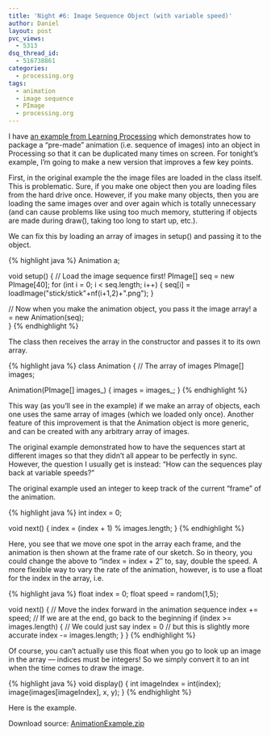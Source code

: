 ```yaml
---
title: 'Night #6: Image Sequence Object (with variable speed)'
author: Daniel
layout: post
pvc_views:
  - 5313
dsq_thread_id:
  - 516738861
categories:
  - processing.org
tags:
  - animation
  - image sequence
  - PImage
  - processing.org
---
```


<script src="https://shiffman.net/js/processing-1.4.1.min.js" type="text/javascript"></script>

<p>I have <a href="http://www.learningprocessing.com/exercises/chapter-15/exercise-15-5/">an example from Learning Processing</a> which demonstrates how to package a &#8220;pre-made&#8221; animation (i.e. sequence of images) into an object in Processing so that it can be duplicated many times on screen.   For tonight&#8217;s example, I&#8217;m going to make a new version that improves a few key points.</p>
<p>First, in the original example the the image files are loaded in the class itself.  This is problematic.  Sure, if you make one object then you are loading files from the hard drive once.  However, if you make many objects, then you are loading the same images over and over again which is totally unnecessary (and can cause problems like using too much memory, stuttering if objects are made during draw(), taking too long to start up, etc.).</p>
<p>We can fix this by loading an array of images in setup() and passing it to the object.</p>
{% highlight java %}
Animation a;

void setup() {
  // Load the image sequence first!
  PImage[] seq = new PImage[40];
  for (int i = 0; i < seq.length; i++) {
    seq[i] = loadImage("stick/stick"+nf(i+1,2)+".png"); 
  }

  // Now when you make the animation object, you pass it the image array!
  a = new Animation(seq);  
}
{% endhighlight %}
<p>The class then receives the array in the constructor and passes it to its own array.</p>
{% highlight java %}
class Animation {
  // The array of images
  PImage[] images;
  
  Animation(PImage[] images_) {
    images = images_;
  }
{% endhighlight %}
<p>This way (as you&#8217;ll see in the example) if we make an array of objects, each one uses the same array of images (which we loaded only once). Another feature of this improvement is that the Animation object is more generic, and can be created with any arbitrary array of images.</p>
<p>The original example demonstrated how to have the sequences start at different images so that they didn&#8217;t all appear to be perfectly in sync.  However, the question I usually get is instead: &#8220;How can the sequences play back at variable speeds?&#8221;   </p>
<p>The original example used an integer to keep track of the current &#8220;frame&#8221; of the animation.</p>
{% highlight java %}
int index = 0;

void next() {
  index = (index + 1) % images.length;
}
{% endhighlight %}
<p>Here, you see that we move one spot in the array each frame, and the animation is then shown at the frame rate of our sketch.  So in theory, you could change the above to &#8220;index = index + 2&#8243; to, say, double the speed.   A more flexible way to vary the rate of the animation, however, is to use a float for the index in the array, i.e.</p>
{% highlight java %}
float index = 0;
float speed = random(1,5);

void next() {
  // Move the index forward in the animation sequence
  index += speed;
  // If we are at the end, go back to the beginning
  if (index >= images.length) {
    // We could just say index = 0
    // but this is slightly more accurate
    index -= images.length;
  } 
}
{% endhighlight %}
<p>Of course, you can&#8217;t actually use this float when you go to look up an image in the array &#8212; indices must be integers!  So we simply convert it to an int when the time comes to draw the image.</p>
{% highlight java %}
void display() {
  int imageIndex = int(index);
  image(images[imageIndex], x, y);
}
{% endhighlight %}
<p>Here is the example.</p>
<p><script type="application/processing" data-processing-target="processing-canvas">
// An array of "Animation" objects
Animation[] animations = new Animation[6];
// The image sequence will be loaded outside of the object
// We don't want multiple instances of an object
// to load images again and again, just to point to an array
// of pre-loaded images
void setup() {
  size(640,360);
  // Load the image sequence
  PImage[] seq = new PImage[40];
  for (int i = 0; i < seq.length; i++) {
    seq[i] = loadImage("http://shiffman.net/p5/stick/stick"+nf(i+1,2)+".png"); 
  }
  // Make all the objects
  float y = 0;
  for (int i = 0; i < animations.length; i ++ ) {
    // Each object gets an image array and an x,y location
    animations[i] = new Animation(seq,0,y);
    y += 58;
  }
}
void draw() {
  background(255);
  // Display, cycle, and move all the animation objects
  for (int i = 0; i < animations.length; i ++ ) {
    animations[i].display();
    animations[i].next();
    animations[i].move();
  }
}
// Daniel Shiffman
// Hanukkah 2011
// 8 nights of Processing examples
// http://shiffman.net
// The animation object
class Animation {
  float x;  // location for Animation
  float y;  // location for Animation
  // The index into the array is a float!
  // This allows us to vary the speed of the animation
  // It will have to be converted to an int before the actual image is displayed
  float index = 0; 
  // Speed, this will control both the animations movement
  // as well as how fast it cycles through the images
  float speed;
  // The array of images
  PImage[] images;
  Animation(PImage[] images_, float x_, float y_) {
    images = images_;
    x = x_;
    y = y_;
    // A random speed
    speed = random(1,5);
    // Starting at the beginning
    index = 0;
  }
  void display() {
    // We must convert the float index to an int first!
    int imageIndex = int(index);
    image(images[imageIndex], x, y);
  }
  void move() {
    // Object only moves horizontally
    x += speed;
    if (x > width) {
      x = -images[0].width;
    }
  }
  void next() {
    // Move the index forward in the animation sequence
    index += speed;
    // If we are at the end, go back to the beginning
    if (index >= images.length) {
      // We could just say index = 0
      // but this is slightly more accurate
      index -= images.length;
    } 
  }
}
</script>
<canvas id="processing-canvas"> </canvas>
</p>
<p>Download source: <a href='http://shiffman.net/wp/wp-content/uploads/2011/12/AnimationExample.zip'>AnimationExample.zip</a></p>

